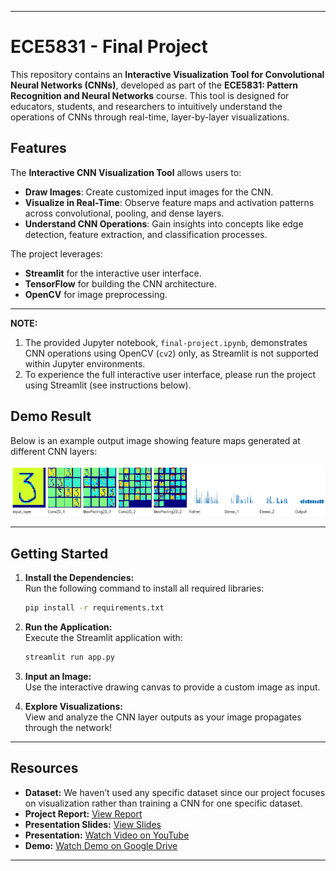 
---

# ECE5831 - Final Project  

This repository contains an **Interactive Visualization Tool for Convolutional Neural Networks (CNNs)**, developed as part of the **ECE5831: Pattern Recognition and Neural Networks** course. This tool is designed for educators, students, and researchers to intuitively understand the operations of CNNs through real-time, layer-by-layer visualizations.  

## Features  

The **Interactive CNN Visualization Tool** allows users to:  
- **Draw Images**: Create customized input images for the CNN.  
- **Visualize in Real-Time**: Observe feature maps and activation patterns across convolutional, pooling, and dense layers.  
- **Understand CNN Operations**: Gain insights into concepts like edge detection, feature extraction, and classification processes.  

The project leverages:  
- **Streamlit** for the interactive user interface.  
- **TensorFlow** for building the CNN architecture.  
- **OpenCV** for image preprocessing.  

---

**NOTE:**  
1) The provided Jupyter notebook, `final-project.ipynb`, demonstrates CNN operations using OpenCV (`cv2`) only, as Streamlit is not supported within Jupyter environments. 
2) To experience the full interactive user interface, please run the project using Streamlit (see instructions below).
   
## Demo Result  
Below is an example output image showing feature maps generated at different CNN layers:

![Demo Result Image](demo.png) 

---

## Getting Started  

1. **Install the Dependencies:**  
   Run the following command to install all required libraries:  
   ```bash  
   pip install -r requirements.txt  
   ```  

2. **Run the Application:**  
   Execute the Streamlit application with:  
   ```bash  
   streamlit run app.py  
   ```  

3. **Input an Image:**  
   Use the interactive drawing canvas to provide a custom image as input.  

4. **Explore Visualizations:**  
   View and analyze the CNN layer outputs as your image propagates through the network!  

---

## Resources

- **Dataset:** We haven’t used any specific dataset since our project focuses on visualization rather than training a CNN for one specific dataset.  
- **Project Report:** [View Report](https://drive.google.com/file/d/17rOFuquPSJTYrwLpRHNeYQazTgLG6nW0/view?usp=drive_link)  
- **Presentation Slides:** [View Slides](https://drive.google.com/file/d/15AHJgBnLUnZc3_UFvz5YuQexnoxSzG9g/view?usp=drive_link)  
- **Presentation:** [Watch Video on YouTube](https://www.youtube.com/watch?v=zHOBiQmFux4)  
- **Demo:** [Watch Demo on Google Drive](https://drive.google.com/file/d/190AmJZ7Ujdnk0YnIvN8IXVZmh7lTCw5q/view?usp=drive_link)

---





